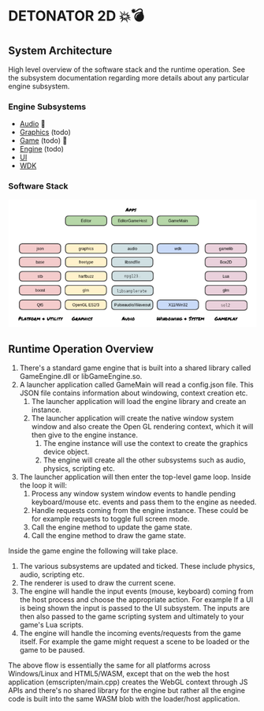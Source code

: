 DETONATOR 2D 💥💣
===================

## System Architecture

High level overview of the software stack and the runtime operation. 
See the subsystem documentation regarding more details about any
particular engine subsystem.

### Engine Subsystems

* [Audio](audio/README.md "Audio readme") 🎼
* [Graphics](graphics/README.md "Graphics readme") (todo)
* [Game](game/README.md "Game readme") (todo) 👾
* [Engine](engine/README.md "Engine readme") (todo)
* [UI](uikit/README.md "UIKit readme")
* [WDK](https://github.com/ensisoft/wdk/blob/master/README.md "WDK readme")

### Software Stack

![Archicture diagram](docu/stack.png "Stack")


## Runtime Operation Overview

1. There's a standard game engine that is built into a shared library called GameEngine.dll or libGameEngine.so.
2. A launcher application called GameMain will read a config.json file. This JSON file contains information about
   windowing, context creation etc.
    1. The launcher application will load the engine library and create an <Engine> instance.
    2. The launcher application will create the native window system window and also create the Open GL rendering context,
       which it will then give to the engine instance.
       1. The engine instance will use the context to create the graphics device object.
       2. The engine will create all the other subsystems such as audio, physics, scripting etc.  
3. The launcher application will then enter the top-level game loop. Inside the loop it will:
    1. Process any window system window events to handle pending keyboard/mouse etc. events and pass them to the engine as needed.
    2. Handle requests coming from the engine instance. These could be for example requests to toggle full screen mode.
    3. Call the engine method to update the game state.
    4. Call the engine method to draw the game state.

Inside the game engine the following will take place.
1. The various subsystems are updated and ticked. These include physics, audio, scripting etc.
2. The renderer is used to draw the current scene.
3. The engine will handle the input events (mouse, keyboard) coming from the host process and choose the appropriate action.
   For example If a UI is being shown the input is passed to the UI subsystem. The inputs are then also passed to the
   game scripting system and ultimately to your game's Lua scripts.
4. The engine will handle the incoming events/requests from the game itself. For example the game might request a scene
   to be loaded or the game to be paused.

The above flow is essentially the same for all platforms across Windows/Linux and HTML5/WASM, except that on the web the
host application (emscripten/main.cpp) creates the WebGL context through JS APIs and there's no shared library for the engine
but rather all the engine code is built into the same WASM blob with the loader/host application.
